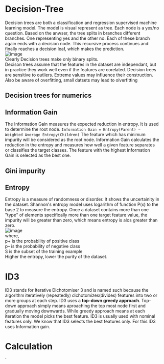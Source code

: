 # Decision-Tree
Decision trees are both a classification and regression supervised machine learning model. The model is visual represent as tree. 
Each node is a yes/no question. Based on the anwser, the tree splits in branches different branches. One representing yes and the other no. 
Each of these branch again ends with a decision node. This recursive process continues and finally reaches a decision leaf, which makes the prediction.   
![image](https://github.com/vvvvvvss/Decision-Tree-based-ID3-Algorithm/assets/148562671/44d3995f-b6e3-44fa-ba33-9dbaf95cad59)    
Clearly Decision trees make only binary splits.  
Decison trees assume that the features in the dataset are independant, but in practice they work well even if the features are corelated. 
Decision trees are sensitive to outliers. Extreme values may influence their construction. Also be aware of overfitting, small datsets may lead to oiverfitting

## Decision trees for numerics
 
## Information Gain
The Information Gain measures the expected reduction in entropy. It is used to determine the root node.
`Information Gain = Entropy(Parent) − Weighted Average Entropy(Children)`
The feature which has minimum impurity will be considered as the root node.
Information Gain calculates the reduction in the entropy and measures how well a given feature separates or classifies the target classes. The feature with the highest Information Gain is selected as the best one.

## Gini impurity
## Entropy
Entropy is a measure of randomness or disorder. It shows the uncertainity in the dataset. Shannon's entropy model uses logarithm of function P(x) to the base 2 to measure the entropy. Once a dataset contains more than one "type" of elements specifically more than one target feature value, the impurity will be greater than zero, which means entropy is alos greater than zero.  
![image](https://github.com/vvvvvvss/Decision-Tree-based-ID3-Algorithm/assets/148562671/f46e0e2e-0b63-43b8-8e57-d6a88ce8d5a2)  
where,  
p+ is the probability of positive class  
p– is the probability of negative class  
S is the subset of the training example  
Higher the entropy, lower the purity of the dataset. 

# ID3
ID3 stands for Iterative Dichotomiser 3 and is named such because the algorithm iteratively (repeatedly) dichotomizes(divides) features into two or more groups at each step.
ID3 uses a **top-down greedy approach**. Top-down approach simply means aproaching the top most node first and gradually moving downwards. While greedy approach means at each iteration the model picks the best feature. ID3 is usually used with nominal features only. We know that ID3 selects the best features only. For this ID3 uses Information gain.

# Calculation
`
